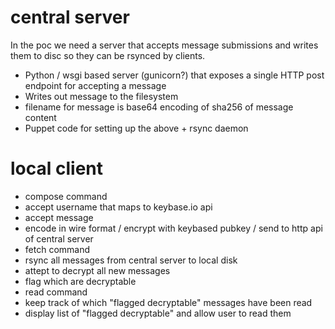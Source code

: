 # central server

In the poc we need a server that accepts message submissions and writes them to
disc so they can be rsynced by clients.

 * Python / wsgi based server (gunicorn?) that exposes a single HTTP post endpoint for accepting a message
 * Writes out message to the filesystem
 * filename for message is base64 encoding of sha256 of message content
 * Puppet code for setting up the above + rsync daemon

# local client

 * compose command
  * accept username that maps to keybase.io api
  * accept message
  * encode in wire format / encrypt with keybased pubkey / send to http api of central server
 * fetch command
  * rsync all messages from central server to local disk
  * attept to decrypt all new messages
  * flag which are decryptable
 * read command
  * keep track of which "flagged decryptable" messages have been read
  * display list of "flagged decryptable" and allow user to read them
